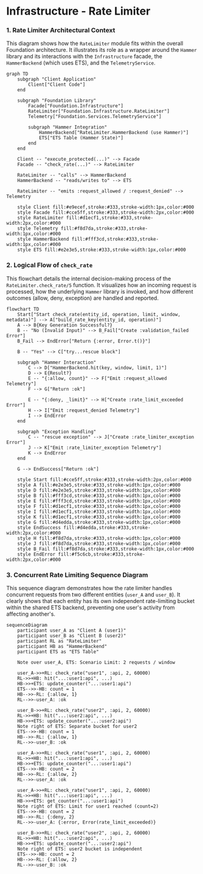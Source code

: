 # Infrastructure - Rate Limiter

### 1. Rate Limiter Architectural Context

This diagram shows how the `RateLimiter` module fits within the overall Foundation architecture. It illustrates its role as a wrapper around the `Hammer` library and its interactions with the `Infrastructure` facade, the `HammerBackend` (which uses ETS), and the `TelemetryService`.

```mermaid
graph TD
    subgraph "Client Application"
        Client["Client Code"]
    end

    subgraph "Foundation Library"
        Facade["Foundation.Infrastructure"]
        RateLimiter["Foundation.Infrastructure.RateLimiter"]
        Telemetry["Foundation.Services.TelemetryService"]
        
        subgraph "Hammer Integration"
            HammerBackend["RateLimiter.HammerBackend (use Hammer)"]
            ETS["ETS Table (Hammer State)"]
        end
    end
    
    Client -- "execute_protected(...)" --> Facade
    Facade -- "check_rate(...)" --> RateLimiter
    
    RateLimiter -- "calls" --> HammerBackend
    HammerBackend -- "reads/writes to" --> ETS
    
    RateLimiter -- "emits :request_allowed / :request_denied" --> Telemetry
    
    style Client fill:#e9ecef,stroke:#333,stroke-width:1px,color:#000
    style Facade fill:#cce5ff,stroke:#333,stroke-width:2px,color:#000
    style RateLimiter fill:#d1ecf1,stroke:#333,stroke-width:2px,color:#000
    style Telemetry fill:#f8d7da,stroke:#333,stroke-width:1px,color:#000
    style HammerBackend fill:#fff3cd,stroke:#333,stroke-width:1px,color:#000
    style ETS fill:#e2e3e5,stroke:#333,stroke-width:1px,color:#000
```

### 2. Logical Flow of `check_rate`

This flowchart details the internal decision-making process of the `RateLimiter.check_rate/5` function. It visualizes how an incoming request is processed, how the underlying `Hammer` library is invoked, and how different outcomes (allow, deny, exception) are handled and reported.

```mermaid
flowchart TD
    Start["Start check_rate(entity_id, operation, limit, window, metadata)"] --> A["build_rate_key(entity_id, operation)"]
    A --> B{Key Generation Successful?}
    B -- "No (Invalid Input)" --> B_Fail["Create :validation_failed Error"]
    B_Fail --> EndError["Return {:error, Error.t()}"]
    
    B -- "Yes" --> C["try...rescue block"]
    
    subgraph "Hammer Interaction"
        C --> D["HammerBackend.hit(key, window, limit, 1)"]
        D --> E{Result?}
        E -- "{:allow, count}" --> F["Emit :request_allowed Telemetry"]
        F --> G["Return :ok"]
        
        E -- "{:deny, _limit}" --> H["Create :rate_limit_exceeded Error"]
        H --> I["Emit :request_denied Telemetry"]
        I --> EndError
    end
    
    subgraph "Exception Handling"
        C -- "rescue exception" --> J["Create :rate_limiter_exception Error"]
        J --> K["Emit :rate_limiter_exception Telemetry"]
        K --> EndError
    end

    G --> EndSuccess["Return :ok"]

    style Start fill:#cce5ff,stroke:#333,stroke-width:2px,color:#000
    style A fill:#e2e3e5,stroke:#333,stroke-width:1px,color:#000
    style D fill:#e2e3e5,stroke:#333,stroke-width:1px,color:#000
    style B fill:#fff3cd,stroke:#333,stroke-width:1px,color:#000
    style E fill:#fff3cd,stroke:#333,stroke-width:1px,color:#000
    style F fill:#d1ecf1,stroke:#333,stroke-width:1px,color:#000
    style I fill:#d1ecf1,stroke:#333,stroke-width:1px,color:#000
    style K fill:#d1ecf1,stroke:#333,stroke-width:1px,color:#000
    style G fill:#d4edda,stroke:#333,stroke-width:1px,color:#000
    style EndSuccess fill:#d4edda,stroke:#333,stroke-width:2px,color:#000
    style H fill:#f8d7da,stroke:#333,stroke-width:1px,color:#000
    style J fill:#f8d7da,stroke:#333,stroke-width:1px,color:#000
    style B_Fail fill:#f8d7da,stroke:#333,stroke-width:1px,color:#000
    style EndError fill:#f5c6cb,stroke:#333,stroke-width:2px,color:#000
```

### 3. Concurrent Rate Limiting Sequence Diagram

This sequence diagram demonstrates how the rate limiter handles concurrent requests from two different entities (`user_A` and `user_B`). It clearly shows that each entity has its own independent rate-limiting bucket within the shared ETS backend, preventing one user's activity from affecting another's.

```mermaid
sequenceDiagram
    participant user_A as "Client A (user1)"
    participant user_B as "Client B (user2)"
    participant RL as "RateLimiter"
    participant HB as "HammerBackend"
    participant ETS as "ETS Table"
    
    Note over user_A, ETS: Scenario Limit: 2 requests / window
    
    user_A->>+RL: check_rate("user1", :api, 2, 60000)
    RL->>+HB: hit("...:user1:api", ...)
    HB->>+ETS: update_counter("...:user1:api")
    ETS-->>-HB: count = 1
    HB-->>-RL: {:allow, 1}
    RL-->>-user_A: :ok
    
    user_B->>+RL: check_rate("user2", :api, 2, 60000)
    RL->>+HB: hit("...:user2:api", ...)
    HB->>+ETS: update_counter("...:user2:api")
    Note right of ETS: Separate bucket for user2
    ETS-->>-HB: count = 1
    HB-->>-RL: {:allow, 1}
    RL-->>-user_B: :ok

    user_A->>+RL: check_rate("user1", :api, 2, 60000)
    RL->>+HB: hit("...:user1:api", ...)
    HB->>+ETS: update_counter("...:user1:api")
    ETS-->>-HB: count = 2
    HB-->>-RL: {:allow, 2}
    RL-->>-user_A: :ok

    user_A->>+RL: check_rate("user1", :api, 2, 60000)
    RL->>+HB: hit("...:user1:api", ...)
    HB->>+ETS: get_counter("...:user1:api")
    Note right of ETS: Limit for user1 reached (count=2)
    ETS-->>-HB: count = 2
    HB-->>-RL: {:deny, 2}
    RL-->>-user_A: {:error, Error(rate_limit_exceeded)}
    
    user_B->>+RL: check_rate("user2", :api, 2, 60000)
    RL->>+HB: hit("...:user2:api", ...)
    HB->>+ETS: update_counter("...:user2:api")
    Note right of ETS: user2 bucket is independent
    ETS-->>-HB: count = 2
    HB-->>-RL: {:allow, 2}
    RL-->>-user_B: :ok
```